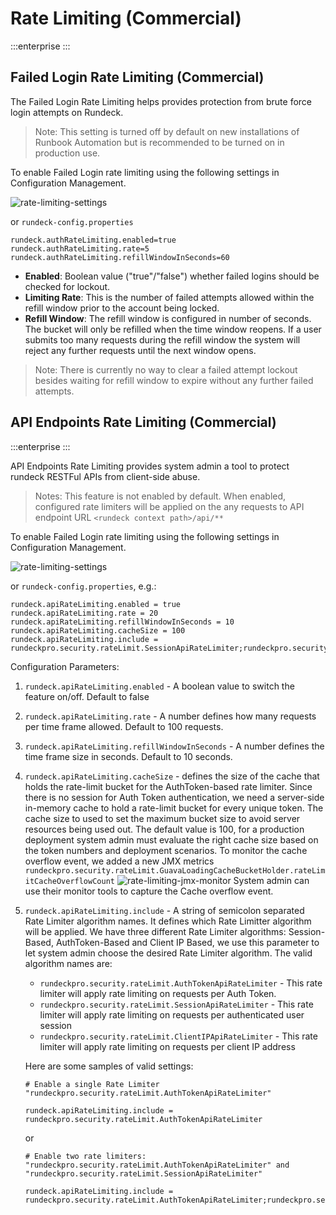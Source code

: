 # Rate Limiting (Commercial)

:::enterprise
:::

## Failed Login Rate Limiting (Commercial)

The Failed Login Rate Limiting helps provides protection from brute force login attempts on Rundeck.

> Note: This setting is turned off by default on new installations of Runbook Automation but is recommended to be turned on in production use.

To enable Failed Login rate limiting using the following settings in Configuration Management.

![rate-limiting-settings](/assets/img/login-ratelimiting.png)

or `rundeck-config.properties`

```
rundeck.authRateLimiting.enabled=true
rundeck.authRateLimiting.rate=5
rundeck.authRateLimiting.refillWindowInSeconds=60
```

- **Enabled**: Boolean value ("true"/"false") whether failed logins should be checked for lockout.
- **Limiting Rate**: This is the number of failed attempts allowed within the refill window prior to the account being locked.
- **Refill Window**: The refill window is configured in number of seconds. The bucket will only be refilled when the time window reopens. If a user submits too many requests during the refill window the system will reject any further requests until the next window opens.  

> Note: There is currently no way to clear a failed attempt lockout besides waiting for refill window to expire without any further failed attempts.


## API Endpoints Rate Limiting (Commercial)

:::enterprise
:::

API Endpoints Rate Limiting provides system admin a tool to protect rundeck RESTFul APIs from client-side abuse. 

> Notes: This feature is not enabled by default. When enabled, configured rate limiters will be applied on the any requests to API endpoint URL `<rundeck context path>/api/**`

To enable Failed Login rate limiting using the following settings in Configuration Management.

![rate-limiting-settings](/assets/img/login-ratelimiting.png)

or `rundeck-config.properties`, e.g.:

```
rundeck.apiRateLimiting.enabled = true
rundeck.apiRateLimiting.rate = 20
rundeck.apiRateLimiting.refillWindowInSeconds = 10
rundeck.apiRateLimiting.cacheSize = 100
rundeck.apiRateLimiting.include = rundeckpro.security.rateLimit.SessionApiRateLimiter;rundeckpro.security.rateLimit.ClientIPApiRateLimiter
```

Configuration Parameters:

1. `rundeck.apiRateLimiting.enabled` - A boolean value to switch the feature on/off. Default to false

2. `rundeck.apiRateLimiting.rate` - A number defines how many requests per time frame allowed. Default to 100 requests.

3. `rundeck.apiRateLimiting.refillWindowInSeconds` - A number defines the time frame size in seconds. Default to 10 seconds.

4. `rundeck.apiRateLimiting.cacheSize` - defines the size of the cache that holds the rate-limit bucket for the AuthToken-based rate limiter. Since there is no session for Auth Token authentication, we need a server-side in-memory cache to hold a rate-limit bucket for every unique token. The cache size to used to set the maximum bucket size to avoid server resources being used out. The default value is 100, for a production deployment system admin must evaluate the right cache size based on the token numbers and deployment scenarios. To monitor the cache overflow event, we added a new JMX metrics `rundeckpro.security.rateLimit.GuavaLoadingCacheBucketHolder.rateLimitCacheOverflowCount`
   ![rate-limiting-jmx-monitor](/assets/img/rate-limiting-jmx-monitor.png)
System admin can use their monitor tools to capture the Cache overflow event.

5. `rundeck.apiRateLimiting.include` - A string of semicolon separated Rate Limiter algorithm names. It defines which Rate Limitter algorithm will be applied. We have three different Rate Limiter algorithms: Session-Based, AuthToken-Based and Client IP Based, we use this parameter to let system admin choose the desired Rate Limiter algorithm. The valid algorithm names are:
   
    - `rundeckpro.security.rateLimit.AuthTokenApiRateLimiter` - This rate limiter will apply rate limiting on requests per Auth Token. 
    - `rundeckpro.security.rateLimit.SessionApiRateLimiter` - This rate limiter will apply rate limiting on requests per authenticated user session
    - `rundeckpro.security.rateLimit.ClientIPApiRateLimiter` - This rate limiter will apply rate limiting on requests per client IP address

    Here are some samples of valid settings:
    ```
    # Enable a single Rate Limiter "rundeckpro.security.rateLimit.AuthTokenApiRateLimiter"

    rundeck.apiRateLimiting.include = rundeckpro.security.rateLimit.AuthTokenApiRateLimiter
    ``` 
    or

    ```
    # Enable two rate limiters: "rundeckpro.security.rateLimit.AuthTokenApiRateLimiter" and "rundeckpro.security.rateLimit.SessionApiRateLimiter"

    rundeck.apiRateLimiting.include = rundeckpro.security.rateLimit.AuthTokenApiRateLimiter;rundeckpro.security.rateLimit.SessionApiRateLimiter
    ```

